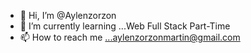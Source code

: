 - 👋 Hi, I’m @Aylenzorzon
- 🌱 I’m currently learning ...Web Full Stack Part-Time
- 📫 How to reach me ...aylenzorzonmartin@gmail.com
<!---
Aylenzorzon/Aylenzorzon is a ✨ special ✨ repository because its `README.md` (this file) appears on your GitHub profile.
You can click the Preview link to take a look at your changes.
--->
